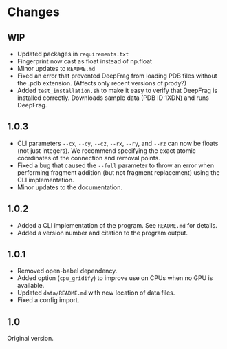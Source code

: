 Changes
=======

WIP
---

* Updated packages in `requirements.txt`
* Fingerprint now cast as float instead of np.float
* Minor updates to `README.md`
* Fixed an error that prevented DeepFrag from loading PDB files without the .pdb
  extension. (Affects only recent versions of prody?)
* Added `test_installation.sh` to make it easy to verify that DeepFrag is
  installed correctly. Downloads sample data (PDB ID 1XDN) and runs DeepFrag.

1.0.3
-----

* CLI parameters `--cx`, `--cy`, `--cz`, `--rx`, `--ry`, and `--rz` can now be
  floats (not just integers). We recommend specifying the exact atomic
  coordinates of the connection and removal points.
* Fixed a bug that caused the `--full` parameter to throw an error when
  performing fragment addition (but not fragment replacement) using the CLI
  implementation.
* Minor updates to the documentation.

1.0.2
-----

* Added a CLI implementation of the program. See `README.md` for details.
* Added a version number and citation to the program output.

1.0.1
-----

* Removed open-babel dependency.
* Added option (`cpu_gridify`) to improve use on CPUs when no GPU is
  available.
* Updated `data/README.md` with new location of data files.
* Fixed a config import.

1.0
---

Original version.

